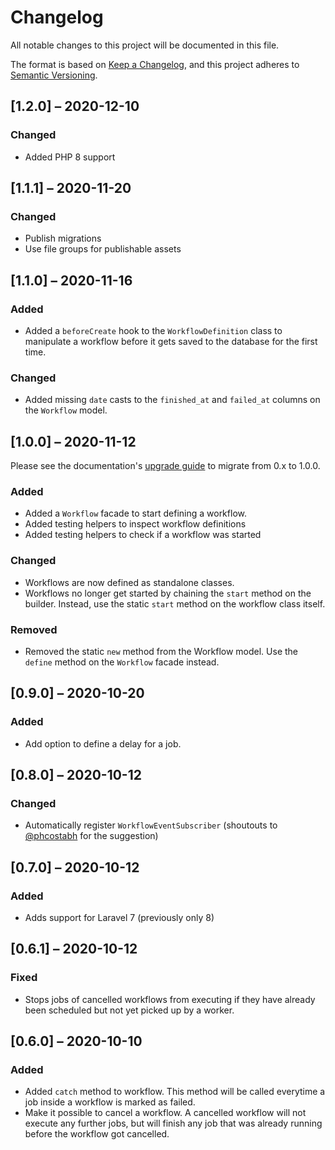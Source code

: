 # Changelog

All notable changes to this project will be documented in this file.

The format is based on [Keep a Changelog](https://keepachangelog.com/en/1.0.0/), 
and this project adheres to [Semantic Versioning](https://semver.org/spec/v2.0.0.html).

## [1.2.0] – 2020-12-10
### Changed

- Added PHP 8 support

## [1.1.1] – 2020-11-20
### Changed

- Publish migrations
- Use file groups for publishable assets

## [1.1.0] – 2020-11-16
### Added

- Added a `beforeCreate` hook to the `WorkflowDefinition` class to
  manipulate a workflow before it gets saved to the database for the
  first time.

### Changed

- Added missing `date` casts to the `finished_at` and `failed_at`
  columns on the `Workflow` model.

## [1.0.0] – 2020-11-12

Please see the documentation's [upgrade guide](https://laravel-venture.netlify.app/upgrade-guide.html) to migrate from 0.x to 1.0.0.

### Added

- Added a `Workflow` facade to start defining a workflow.
- Added testing helpers to inspect workflow definitions
- Added testing helpers to check if a workflow was started

### Changed

- Workflows are now defined as standalone classes.
- Workflows no longer get started by chaining the `start` method on the builder.
  Instead, use the static `start` method on the workflow class itself.
  
### Removed

- Removed the static `new` method from the Workflow model. Use the `define`
  method on the `Workflow` facade instead.

## [0.9.0] – 2020-10-20
### Added

- Add option to define a delay for a job.

## [0.8.0] – 2020-10-12
### Changed

- Automatically register `WorkflowEventSubscriber` (shoutouts to [@phcostabh](https://twitter.com/phcostabh) for the suggestion)

## [0.7.0] – 2020-10-12
### Added

- Adds support for Laravel 7 (previously only 8)

## [0.6.1] – 2020-10-12
### Fixed

- Stops jobs of cancelled workflows from executing if they have already been scheduled but not yet picked up by a worker.

## [0.6.0] – 2020-10-10
### Added

- Added `catch` method to workflow. This method will be called everytime a job inside a workflow is marked as failed.
- Make it possible to cancel a workflow. A cancelled workflow will not execute any further jobs, but will finish any job
  that was already running before the workflow got cancelled.

